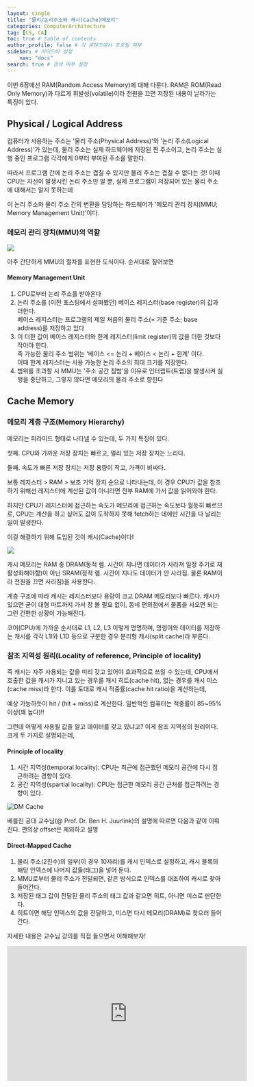 ```yaml
---
layout: single
title: "물리/논리주소와 캐시(Cache)메모리"
categories: ComputerArchitecture
tag: [CS, CA]
toc: true # table of contents
author_profile: false # 각 콘텐츠에서 프로필 여부
sidebar: # 사이드바 설정
    nav: "docs"
search: true # 검색 여부 설정
---
```


이번 6장에선 RAM(Random Access Memory)에 대해 다룬다. RAM은 ROM(Read Only Memory)과 다르게 휘발성(volatile)이라 전원을 끄면 저장된 내용이 날라가는 특징이 있다.

## Physical / Logical Address

컴퓨터가 사용하는 주소는 '물리 주소(Physical Address)'와 '논리 주소(Logical Address)'가 있는데, 물리 주소는 실제 하드웨어에 저장된 찐 주소이고,
논리 주소는 실행 중인 프로그램 각각에게 0부터 부여된 주소를 말한다.

따라서 프로그램 간에 논리 주소는 겹칠 수 있지만 물리 주소는 겹칠 수 없다는 것! 이때 CPU는 자신이 발생시킨 논리 주소만 알 뿐, 실제 프로그램이 저장되어 있는 물리 주소에 대해서는 알지 못하는데

이 논리 주소와 물리 주소 간의 변환을 담당하는 하드웨어가 '메모리 관리 장치(MMU; Memory Management Unit)'이다.

### 메모리 관리 장치(MMU)의 역할

<img src="https://s3-ap-northeast-2.amazonaws.com/opentutorials-user-file/module/2974/6522.PNG">

아주 간단하게 MMU의 절차를 표현한 도식이다. 순서대로 짚어보면

<div class="notice--success">
<h4>Memory Management Unit</h4>
<ol>
<li>CPU로부터 논리 주소를 받아온다</li>
<li>논리 주소를 (이전 포스팅에서 살펴봤던) 베이스 레지스터(base register)의 값과 더한다. 
<br>베이스 레지스터는 프로그램의 제일 처음의 물리 주소(= 기준 주소; base address)를 저장하고 있다</li>
<li>이 더한 값이 베이스 레지스터와 한계 레지스터(limit register)의 값을 더한 것보다 작아야 한다.<br>즉 가능한 물리 주소 범위는 '베이스 <= 논리 + 베이스 < 논리 + 한계' 이다.
<br>이때 한계 레지스터는 사용 가능한 논리 주소의 최대 크기를 저장한다.</li>
<li>범위를 초과할 시 MMU는 '주소 공간 침범'을 이유로 인터랩트(트랩)을 발생시켜 실행을 중단하고, 그렇지 않다면 메모리의 물리 주소로 향한다</li>
</ol></div>

## Cache Memory

### 메모리 계층 구조(Memory Hierarchy)

메모리는 피라미드 형태로 나타낼 수 있는데, 두 가지 특징이 있다.

첫째. CPU와 가까운 저장 장치는 빠르고, 멀리 있는 저장 장치는 느리다.

둘째. 속도가 빠른 저장 장치는 저장 용량이 작고, 가격이 비싸다.

보통 레지스터 > RAM > 보조 기억 장치 순으로 나타내는데, 이 경우 CPU가 값을 참조하기 위해선 레지스터에 계산된 값이 아니라면 전부 RAM에 가서 값을 읽어와야 한다.

하지만 CPU가 레지스터에 접근하는 속도가 메모리에 접근하는 속도보다 월등히 빠르므로, CPU는 계산을 하고 싶어도 값이 도착하지 못해 fetch하는 데에만 시간을 다 날리는 일이 발생한다.

이걸 해결하기 위해 도입된 것이 캐시(Cache)이다!

<img src="https://media.geeksforgeeks.org/wp-content/uploads/20230609020524/Memory-Hierarchy-Design-768.png">

캐시 메모리는 RAM 중 DRAM(동적 렘. 시간이 지나면 데이터가 사라져 일정 주기로 재활성화해야함)이 아닌 SRAM(정적 렘. 시간이 지나도 데이터가 안 사라짐. 물론 RAM이라 전원을 끄면 사라짐)을 사용한다.

계층 구조에 따라 캐시는 레지스터보다 용량이 크고 DRAM 메모리보다 빠르다. 캐시가 있으면 굳이 대형 마트까지 가서 장 볼 필요 없이, 동네 편의점에서 물품을 사오면 되는 그런 간편한 상황이 가능해진다.

코어(CPU)에 가까운 순서대로 L1, L2, L3 이렇게 명명하며, 명령어와 데이터를 저장하는 캐시를 각각 L1I와 L1D 등으로 구분한 경우 분리형 캐시(split cache)라 부른다.

### 참조 지역성 원리(Locality of reference, Principle of locality)

즉 캐시는 자주 사용되는 값을 미리 갖고 있어야 효과적으로 쓰일 수 있는데, CPU에서 호출한 값을 캐시가 지니고 있는 경우를 캐시 히트(cache hit), 없는 경우를 캐시 미스(cache miss)라 한다.
이를 토대로 캐시 적중률(cache hit ratio)을 계산하는데, 

예상 가능하듯이 hit / (hit + miss)로 계산한다. 일반적인 컴퓨터는 적중률이 85~95% 이상(꽤 높다)!!

그런데 어떻게 사용될 값을 알고 데이터를 갖고 있냐고? 이게 참조 지역성의 원리이다. 크게 두 가지로 설명되는데,

<div class="notice--danger">
<h4>Principle of locality</h4>
<ol>
<li>시간 지역성(temporal locality): CPU는 최근에 접근했던 메모리 공간에 다시 접근하려는 경향이 있다.</li>
<li>공간 지역성(spartial locality): CPU는 접근한 메모리 공간 근처를 접근하려는 경향이 있다.</li>
</ol></div>

![DM Cache]({{site.url}}/images/2024-03-25-ca3/mapped_cache.png)

베를린 공대 교수님(@ Prof. Dr. Ben H. Juurlink)의 설명에 따르면 다음과 같이 이뤄진다. 편의상 offset은 제외하고 설명

<div class="notice--success">
<h4>Direct-Mapped Cache</h4>
<ol>
<li>물리 주소(2진수)의 일부(이 경우 10자리)를 캐시 인덱스로 설정하고, 캐시 블록의 해당 인덱스에 나머지 값들(태그)을 넣어 둔다.</li>
<li>MMU로부터 물리 주소가 전달되면, 같은 방식으로 인덱스를 대조하여 캐시로 찾아 들어간다.</li>
<li>저장된 태그 값이 전달된 물리 주소의 태그 값과 같으면 히트, 아니면 미스로 판단한다.</li>
<li>히트이면 해당 인덱스의 값을 전달하고, 미스면 다시 메모리(DRAM)로 찾으러 들어간다.</li>
</ol></div>

자세한 내용은 교수님 강의를 직접 들으면서 이해해보자!

<p>
<iframe width="560" height="315" src="https://www.youtube.com/embed/l0f39oid9DM?si=kqOOc6M69ZnTgmyo&amp;start=254" title="YouTube video player" frameborder="0" allow="accelerometer; autoplay; clipboard-write; encrypted-media; gyroscope; picture-in-picture; web-share" referrerpolicy="strict-origin-when-cross-origin" allowfullscreen></iframe>
</p>


